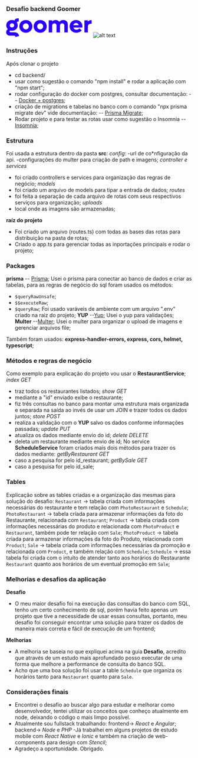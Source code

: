 
### Desafio backend Goomer
![alt text](https://github.com/goomerdev/job-dev-backend-interview/raw/master/media/logo-azul.png "Goomer")
![alt text](https://github.com/goomerdev/job-dev-backend-interview/raw/master/media/may-the-force-be-with-you.jpg")


### Instruções
Após clonar o projeto 
- cd backend/
- usar como sugestão o comando "npm install" e rodar a aplicação com "npm start";
- rodar configuração do docker com postgres, consultar documentação: 
-- [Docker + postgres](https://hub.docker.com/_/postgres);
- criação de migrations e tabelas no banco com o comando "npx prisma migrate dev" vide documentação:
-- [Prisma Migrate](https://www.prisma.io/docs/guides/migrate-to-prisma/migrate-from-sequelize);
- Rodar projeto e para testar as rotas usar como sugestão o Insomnia
-- [Insomnia](https://insomnia.rest/download);


### Estrutura
Foi usada a estrutura dentro da pasta **src**:
*config*:
-url de co*nfiguração da api.
-configurações do multer para criação de path e imagens;
*controller e services*
- foi criado controllers e services para organização das regras de negócio;
*models*
- foi criado um arquivo de models para tipar a entrada de dados;
*routes*
- foi feita a separação de cada arquivo de rotas com seus respectivos serviços para organização;
*uploads*
- local onde as imagens são armazenadas;

**raíz do projeto**
- Foi criado um arquivo (routes.ts) com todas as bases das rotas para distribuição na pasta de rotas;
- Criado o app.ts para gerenciar todas as inportações principais e rodar o projeto;

### Packages
**prisma** -- [Prisma](https://www.prisma.io/docs/getting-started/quickstart);
Usei o prisma para conectar ao banco de dados e criar as tabelas, para as regras de negócio do sql foram usados os métodos:
- `$queryRawUnsafe`;
- `$$executeRaw`;
- `$queryRaw`;
Foi usado varáveis de ambiente com um arquivo ".env" criado na raiz do projeto;
**YUP** --[Yup](https://www.npmjs.com/package/yup);
Usei o yup para validações;
**Multer** --[Multer](https://www.npmjs.com/package/multer);
Usei o multer para organizar o upload de imagens e gerenciar arquivos file;

Também foram usados:
**express-handler-errors, express, cors, helmet, typescript**;

### Métodos e regras de negócio
Como exemplo para explicação do projeto vou usar o **RestaurantService**;
*index GET*
- traz todos os restaurantes listados;
*show GET* 
- mediante a "id" enviado exibe o restaurante;
- fiz três consultas no banco para montar uma estrutura mais organizada e separada na saída ao invés de usar um JOIN e trazer todos os dados juntos;
*store POST*
- realiza a validação com o **YUP** salvo os dados conforme informações passadas;
*update PUT*
- atualiza os dados mediante envio do id;
*delete DELETE* 
- deleta um restaurante mediante envio de id;
No service **ScheduleService** foram criados mais dois métodos para trazer os dados mediante:
*getByRestaurant GET*
- caso a pesquisa for pelo id_restaurant;
*getBySale GET*   
- caso a pesquisa for pelo id_sale;

### Tables
Explicação sobre as tables criadas e a organização das mesmas para solução do desafio:
`Restaurant` -> tabela criada com informações necessárias do restaurante e tem relação com `PhotoRestaurant` e `Schedule`;
`PhotoRestaurant` -> tabela criada para armazenar informações da foto do Restaurante, relacionada com `Restaurant`;
`Product` -> tabela criada com informações necessárias do produto e relacionada com `PhotoProduct` e `Restaurant`, também pode ter relação com `Sale`;
`PhotoProduct` -> tabela criada para armazenar informações da foto do Produto, relacionada com `Product`;
`Sale` -> tabela criada com informações necessárias da promoção e relacionada com `Product`, e também relação com `Schedule`;
`Schedule` -> essa tabela foi criada com o intuito de atender tanto aos horários do Restaurante `Restaurant` quanto aos horários de um eventual promoção em `Sale`;

### Melhorias e desafios da aplicação
**Desafio**
- O meu maior desafio foi na execução das consultas do banco com SQL, tenho um certo conhecimento de sql, porém havia feito apenas um projeto que tive a necessidade de usar
essas consultas, portanto, meu desafio foi conseguir encontrar uma solução para trazer os dados de maneira mais correta e fácil de execução de um frontend;

**Melhorias**
- A melhoria se baseia no que expliquei acima na guia **Desafio**, acredito que através de um estudo mais aprofundado posso executar de uma forma que melhore a performance
de consulta do banco SQL.
- Acho que uma boa solução foi usar a table `Schedule` que organiza os horários tanto para `Restaurant` quanto para `Sale`.

### Considerações finais
- Encontrei o desafio ao buscar algo para estudar e melhorar como desenvolvedor, tentei utilizar os conceitos que conheço atualmente em node, deixando o código o mais limpo possível. 
- Atualmente sou fullstack trabalhando: 
frontend-> *React* e *Angular*; 
backend-> *Node* e *PHP* 
-Já trabalhei em alguns projetos de estudo mobile com *React Native* e *Ionic* e também na criação de web-components para design com *Stencil*;
- Agradeço a oportunidade. Obrigado.
